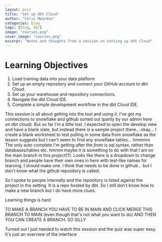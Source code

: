 ```yaml
---
layout: post
title: "Set up dbt Cloud"
author: "Chris Meardon"
categories: blog
tags: [blog, dbt]
image: "courses.png"
cover_image: "courses.png"
excerpt: "Notes and thoughts from a session on setting up dbt Cloud"
---
```


# Learning Objectives

1. Load training data into your data platform
2. Set up an empty repository and connect your GitHub account to dbt Cloud.
3. Set up your warehouse and repository connections.
4. Navigate the dbt Cloud IDE.
5. Complete a simple development workflow in the dbt Cloud IDE.

This session is all about getting into the tool and using it. I've got my connections to snowflake and github sorted out (partly by our admin here on dbt cloud). But so far I'm a little lost. I expected to open the develop view and have a blank slate, but instead there is a sample project there... okay... I create a blank worksheet to test pulling in some data from snowflake as the lesson suggests but I can't seem to find any snowflake tables... hmmmm The only auto complete I'm getting after the _from_ is sql syntax, rather than databases/tables etc. hmmm maybe it is something to do with that I am on the main branch in this _project_(?). Looks like there is a dropdown to change branch and people have their own ones in here with test-like names for learning. I should make one. I think that needs to be done in github... but I don't know what the github repository is called.

So I spoke to people internally and the repository is listed against the project in the setting. It is a repo hosted by dbt. So I still don't know how to make a new branch but I do have more clues.

Learning things is hard

TO MAKE A BRANCH YOU HAVE TO BE IN MAIN AND CLICK MERGE THIS BRANCH TO MAIN (even though that's not what you want to do) AND THEN YOU CAN CREATE A BRANCH. SO SILLY

Turned out I just needed to watch this session and the quiz was super easy. It's just an overview of the interface
